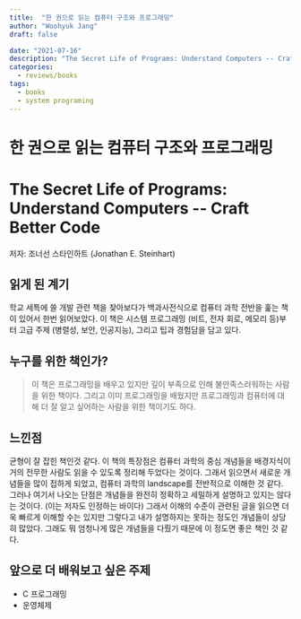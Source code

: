 ```yaml
---
title:  "한 권으로 읽는 컴퓨터 구조와 프로그래밍"
author: "Woohyuk Jang"
draft: false

date: "2021-07-16"
description: "The Secret Life of Programs: Understand Computers -- Craft Better Code"
categories:
  - reviews/books
tags:
  - books
  - system programing
---
```

# 한 권으로 읽는 컴퓨터 구조와 프로그래밍
# The Secret Life of Programs: Understand Computers -- Craft Better Code

저자: 조너선 스타인하트 (Jonathan E. Steinhart)

## 읽게 된 계기
학교 세특에 쓸 개발 관련 책을 찾아보다가 백과사전식으로 컴퓨터 과학 전반을 훑는 책이 있어서 한번 읽어보았다. 이 책은 시스템 프로그래밍 (비트, 전자 회로, 메모리 등)부터 고급 주제 (병렬성, 보안, 인공지능), 그리고 팁과 경험담을 담고 있다.

## 누구를 위한 책인가?
> 이 책은 프로그래밍을 배우고 있지만 깊이 부족으로 인해 불만족스러워하는 사람을 위한 책이다. 그리고 이미 프로그래밍을 배웠지만 프로그래밍과 컴퓨터에 대해 더 잘 알고 싶어하는 사람을 위한 책이기도 하다.


## 느낀점
균형이 잘 잡힌 책인것 같다. 이 책의 특장점은 컴퓨터 과학의 중심 개념들을 배경지식이 거의 전무한 사람도 읽을 수 있도록 정리해 두었다는 것이다. 그래서 읽으면서 새로운 개념들을 많이 접하게 되었고, 컴퓨터 과학의 landscape를 전반적으로 이해한 것 같다. 그러나 여기서 나오는 단점은 개념들을 완전히 정확하고 세밀하게 설명하고 있지는 않다는 것이다. (이는 저자도 인정하는 바이다) 그래서 이해의 수준이 관련된 글을 읽으면 더욱 빠르게 이해할 수는 있지만 그렇다고 내가 설명하지는 못하는 정도인 개념들이 상당히 많았다. 그래도 뭐 엄청나게 많은 개념들을 다뤘기 때문에 이 정도면 좋은 책인 것 같다.

## 앞으로 더 배워보고 싶은 주제
- C 프로그래밍
- 운영체제
